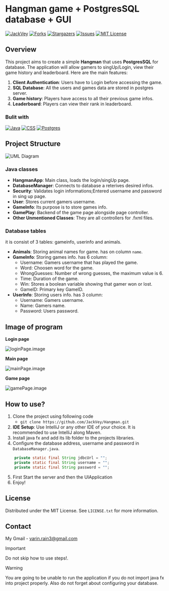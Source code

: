 # **Hangman game + PostgresSQL database + GUI**


[![JackVey][contributors-shield]][contributors-url]
[![Forks][forks-shield]][forks-url]
[![Stargazers][stars-shield]][stars-url]
[![Issues][issues-shield]][issues-url]
[![MIT License][license-shield]][license-url]

## Overview
This project aims to create a simple **Hangman** that uses **PostgresSQL** for database. The application will allow gamers to singUp/Login, view their game history and leaderboard. Here are the main features:

1. **Client Authentication**: Users have to Login before accessing the game.
1. **SQL Database**: All the users and games data are stored in postgres server.
3. **Game history**: Players have access to all their previous game infos.
4. **Leaderboard**: Players can view their rank in leaderboard.

### Bulit with
[![Java][Java.badge]][Java-url]
[![CSS][CSS.badge]][CSS-url]
[![Postgres][Postgres.badge]][Postgres-url]
## Project Structure

![UML Diagram][UML.image]

### Java classes
- **HangmanApp**: Main class, loads the login/singUp page.
- **DatabaseManager**: Connects to database a reterives desired infos.
- **Security**: Validates login informations;Entered username and password in sing up page.
- **User**: Stores current gamers username.
- **GameInfo**: Its purpose is to store games info.
- **GamePlay**: Backend of the game page alongside page controller.
- **Other Unmentioned Classes**: They are all controllers for .fxml files.
### Database tables
it is consist of 3 tables: gameinfo, userinfo and animals.
- **Animals**: Storing animal names for game. has on column `name`.
- **GameInfo**: Storing games info. has 6 column:
   - Username: Gamers username that has played the game.
   - Word: Choosen word for the game.
   - WrongGuesses: Number of wrong guesses, the maximum value is 6.
   - Time: Duration of the game.
   - Win: Stores a boolean variable showing that gamer won or lost.
   - GameID: Primary key GameID.
- **UserInfo**: Storing users info. has 3 column:
   - Username: Gamers username.
   - Name: Gamers name.
   - Password: Users password.
 

## Image of program
**Login page**

![loginPage.image]

**Main page**

![mainPage.image]

**Game page**

![gamePage.image]


## How to use?
1. Clone the project using following code
   - `git clone https://github.com/JackVey/Hangman.git`
2. **IDE Setup**: Use IntelliJ or any other IDE of your choice. It is recommended to use IntelliJ along Maven.
3. Install java fx and add its lib folder to the projects libraries.
4. Configure the database address, username and password in `DatabaseManager.java`.
```java
    private static final String jdbcUrl = "";
    private static final String username = "";
    private static final String password = "";
``` 
5. First Start the server and then the UIApplication
6. Enjoy!

## License
Distributed under the MIT License. See `LICENSE.txt` for more information.

## Contact

My Gmail - varin.rain3@gmail.com


> [!IMPORTANT]
> Do not skip how to use steps!.

> [!WARNING]
> You are going to be unable to run the application if you do not import java fx into project properly.
> Also do not forget about configuring your database.

<!-- MARKDOWN LINKS & IMAGES -->
<!-- https://www.markdownguide.org/basic-syntax/#reference-style-links -->
[contributors-shield]: https://img.shields.io/github/contributors/JackVey/Hangman.svg?style=for-the-badge&logo=github&logoColor=violet
[contributors-url]: https://github.com/JackVey/Hangman/graphs/contributors
[forks-shield]: https://img.shields.io/github/forks/JackVey/Hangman?style=for-the-badge&logo=github&logoColor=violet&color=orange
[forks-url]: https://github.com/JackVey/Hangman/forks
[stars-shield]: https://img.shields.io/github/stars/JackVey/Hangman.svg?style=for-the-badge&logo=github&logoColor=violet
[stars-url]: https://github.com/JackVey/Hangman/stargazers
[issues-shield]: https://img.shields.io/github/issues/JackVey/Hangman.svg?style=for-the-badge&logo=github&logoColor=violet&color=yellow
[issues-url]: https://github.com/JackVey/Hangman/issues
[license-shield]: https://img.shields.io/github/license/JackVey/Hangman?style=for-the-badge&color=purple
[license-url]: https://github.com/JackVey/Hangman/blob/develop/LICENSE
[UML.image]: https://github.com/JackVey/Hangman/assets/161158007/c472bf1d-00e1-4cea-922c-88012ae62ce9
[Java.badge]: https://img.shields.io/badge/Java-%23ED8B00.svg?logo=openjdk&logoColor=white
[CSS.badge]: https://img.shields.io/badge/CSS-1572B6?logo=css3&logoColor=fff
[Postgres.badge]: https://img.shields.io/badge/Postgres-%23316192.svg?logo=postgresql&logoColor=white
[Java-url]: https://www.java.com/
[CSS-url]: https://www.w3.org/Style/CSS/Overview.en.html
[Postgres-url]: https://postgresql.org/
[loginPage.image]: https://github.com/JackVey/Hangman/assets/161158007/03f7d139-26d6-4b7b-ae3f-c7846b5c15dd
[gamePage.image]: https://github.com/JackVey/Hangman/assets/161158007/5dacfc04-dbe7-4acf-81f2-0be71397a60a
[mainPage.image]: https://github.com/JackVey/Hangman/assets/161158007/742c8225-21d0-43b9-a60c-d548b46f8ecf
